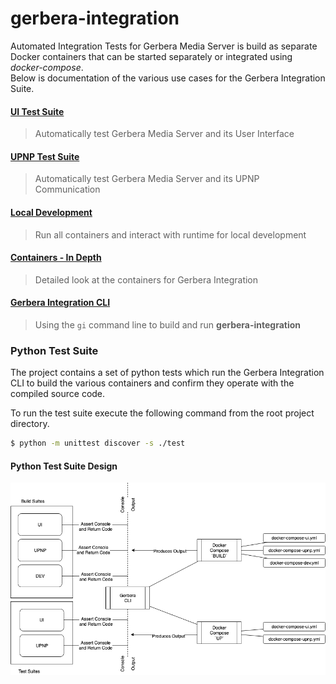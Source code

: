# gerbera-integration
Automated Integration Tests for Gerbera Media Server is build as separate Docker containers that can be started
separately or integrated using _docker-compose_.  
Below is documentation of the various use cases for the Gerbera Integration Suite.

#### [UI Test Suite](ui.md)  
> Automatically test Gerbera Media Server and its User Interface

#### [UPNP Test Suite](upnp.md)  
> Automatically test Gerbera Media Server and its UPNP Communication

#### [Local Development](dev.md)  
> Run all containers and interact with runtime for local development
  
#### [Containers - In Depth](containers.md)  
> Detailed look at the containers for Gerbera Integration

#### [Gerbera Integration CLI](cli.md)
> Using the `gi` command line to build and run **gerbera-integration**

### Python Test Suite
The project contains a set of python tests which run the Gerbera Integration CLI to build the 
various containers and confirm they operate with the compiled source code.

To run the test suite execute the following command from the root project directory.

```bash
$ python -m unittest discover -s ./test
```

#### Python Test Suite Design

![python tests](./images/gerbera-integration-python-test-suite.png)

